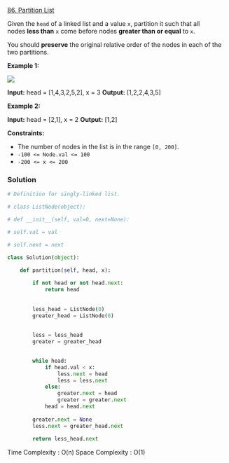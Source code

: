
[86. Partition List](https://leetcode.com/problems/partition-list/)

Given the `head` of a linked list and a value `x`, partition it such that all nodes **less than** `x` come before nodes **greater than or equal** to `x`.

You should **preserve** the original relative order of the nodes in each of the two partitions.

**Example 1:**

![](https://assets.leetcode.com/uploads/2021/01/04/partition.jpg)

**Input:** head = [1,4,3,2,5,2], x = 3
**Output:** [1,2,2,4,3,5]

**Example 2:**

**Input:** head = [2,1], x = 2
**Output:** [1,2]

**Constraints:**

- The number of nodes in the list is in the range `[0, 200]`.
- `-100 <= Node.val <= 100`
- `-200 <= x <= 200`

### Solution

```python
# Definition for singly-linked list.

# class ListNode(object):

# def __init__(self, val=0, next=None):

# self.val = val

# self.next = next

class Solution(object):

	def partition(self, head, x):
	
		if not head or not head.next:
			return head
	
		
		less_head = ListNode(0)
		greater_head = ListNode(0)
	
		
		less = less_head
		greater = greater_head

		
		while head:
			if head.val < x:
				less.next = head
				less = less.next
			else:
				greater.next = head
				greater = greater.next
			head = head.next
		
		greater.next = None
		less.next = greater_head.next
		
		return less_head.next
```

Time Complexity : O(n)
Space Complexity : O(1)

